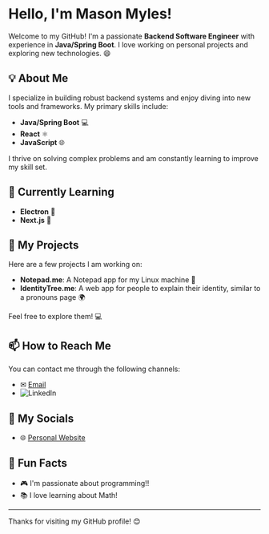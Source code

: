 # Hello, I'm Mason Myles!

Welcome to my GitHub! I'm a passionate **Backend Software Engineer** with experience in **Java/Spring Boot**. I love working on personal projects and exploring new technologies. 😄

## 💡 About Me

I specialize in building robust backend systems and enjoy diving into new tools and frameworks. My primary skills include:

- **Java/Spring Boot** 💻
- **React** ⚛️
- **JavaScript** 🌐

I thrive on solving complex problems and am constantly learning to improve my skill set.

## 🌱 Currently Learning

- **Electron** 🔨
- **Next.js** 🚀

## 💼 My Projects

Here are a few projects I am working on:

- **Notepad.me**: A Notepad app for my Linux machine 📝
- **IdentityTree.me**: A web app for people to explain their identity, similar to a pronouns page 🌍

Feel free to explore them! 💻

## 📫 How to Reach Me

You can contact me through the following channels:

- ✉ [Email](mailto:mylesmasonn@gmail.com)
- ![LinkedIn](https://www.linkedin.com/in/masonmyles/)

## 🔗 My Socials

- 🌐 [Personal Website](https://masonmyles.vercel.app/)

## 📝 Fun Facts

- 🎮 I'm passionate about programming!!
- 📚 I love learning about Math!

---

Thanks for visiting my GitHub profile! 😊
